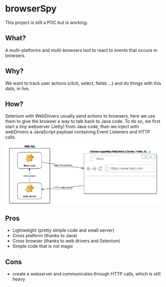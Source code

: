 # browserSpy

This project is still a POC but is working.

## What?
A multi-platforms and multi-browsers tool to react to events that occure in browsers.

## Why?
We want to track user actions (click, select, fields ...) and do things with this data, in live.

## How?
Selenium with WebDrivers usually send actions to browsers, here we use them to give the browser a way to talk back to Java code.
To do so, we first start a tiny webserver (Jetty) from Java code, then we inject with webDrivers a JavaScript payload containing Event Listeners and HTTP calls.

![This images shows the general architecture](browserSpy.png?raw=true "How it works")

## Pros
- Lightweight (pretty simple code and small server)
- Cross platform (thanks to Java)
- Cross browser (thanks to web drivers and Selenium)
- Simple code that is not magic

## Cons
- create a webserver and communicates through HTTP calls, which is still heavy
